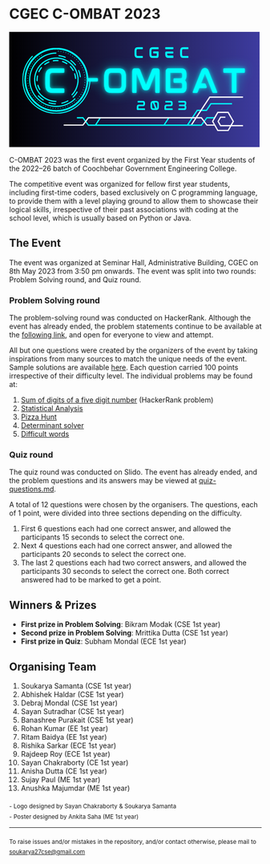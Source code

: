 # CGEC C-OMBAT 2023

![C-OMBAT 2023 logo](https://github.com/soukarya27cse/CGEC-COMBAT-2023/blob/main/assets/Combat%202023%20logo%20%28rectangular%20with%20background%29.png?raw=true)

C-OMBAT 2023 was the first event organized by the First Year students of the 2022–26 batch of Coochbehar Government Engineering College.

The competitive event was organized for fellow first year students, including first-time coders, based exclusively on C programming language, to provide them with a level playing ground to allow them to showcase their logical skills, irrespective of their past associations with coding at the school level, which is usually based on Python or Java.

## The Event
The event was organized at Seminar Hall, Administrative Building, CGEC on 8th May 2023 from 3:50 pm onwards. The event was split into two rounds: Problem Solving round, and Quiz round.

### Problem Solving round
The problem-solving round was conducted on HackerRank. Although the event has already ended, the problem statements continue to be available at the [following link](https://www.hackerrank.com/cgec-com23), and open for everyone to view and attempt.

All but one questions were created by the organizers of the event by taking inspirations from many sources to match the unique needs of the event. Sample solutions are available [here](https://github.com/soukarya27cse/CGEC-COMBAT-2023/tree/main/problem-solving-solutions). Each question carried 100 points irrespective of their difficulty level. The individual problems may be found at:
1. [Sum of digits of a five digit number](https://www.hackerrank.com/contests/cgec-com23/challenges/sum-of-digits-of-a-five-digit-number) (HackerRank problem)
2. [Statistical Analysis](https://www.hackerrank.com/contests/cgec-com23/challenges/statistical-analysis-com23)
3. [Pizza Hunt](https://www.hackerrank.com/contests/cgec-com23/challenges/pizza-hunt-com23)
4. [Determinant solver](https://www.hackerrank.com/contests/cgec-com23/challenges/determinant-solver-com23)
5. [Difficult words](https://www.hackerrank.com/contests/cgec-com23/challenges/difficult-words-com23)

### Quiz round
The quiz round was conducted on Slido. The event has already ended, and the problem questions and its answers may be viewed at [quiz-questions.md](https://github.com/soukarya27cse/CGEC-COMBAT-2023/blob/main/quiz-questions.md).

A total of 12 questions were chosen by the organisers. The questions, each of 1 point, were divided into three sections depending on the difficulty.
1. First 6 questions each had one correct answer, and allowed the participants 15 seconds to select the correct one.
2. Next 4 questions each had one correct answer, and allowed the participants 20 seconds to select the correct one.
3. The last 2 questions each had two correct answers, and allowed the participants 30 seconds to select the correct one. Both correct answered had to be marked to get a point.

## Winners & Prizes
- **First prize in Problem Solving**: Bikram Modak (CSE 1st year)
- **Second prize in Problem Solving**: Mrittika Dutta (CSE 1st year)
- **First prize in Quiz**: Subham Mondal (ECE 1st year)

## Organising Team
1. Soukarya Samanta (CSE 1st year)
2. Abhishek Haldar (CSE 1st year)
3. Debraj Mondal (CSE 1st year)
4. Sayan Sutradhar (CSE 1st year)
5. Banashree Purakait (CSE 1st year)
6. Rohan Kumar (EE 1st year)
7. Ritam Baidya (EE 1st year)
8. Rishika Sarkar (ECE 1st year)
9. Rajdeep Roy (ECE 1st year)
10. Sayan Chakraborty (CE 1st year)
11. Anisha Dutta (CE 1st year)
12. Sujay Paul (ME 1st year)
13. Anushka Majumdar (ME 1st year)

<sub>- Logo designed by Sayan Chakraborty & Soukarya Samanta</sub><br/>
<sub>- Poster designed by Ankita Saha (ME 1st year)</sub>

----
<sub>To raise issues and/or mistakes in the repository, and/or contact otherwise, please mail to [soukarya27cse@gmail.com](mailto:soukarya27cse@gmail.com)</sub>
